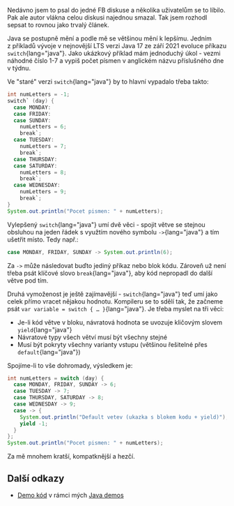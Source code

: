 Nedávno jsem to psal do jedné FB diskuse a&nbsp;několika uživatelům se to líbilo. Pak ale autor vlákna celou diskusi najednou smazal. Tak jsem rozhodl sepsat to rovnou jako trvalý článek.

Java se postupně mění a&nbsp;podle mě se většinou mění k&nbsp;lepšímu. Jedním z&nbsp;příkladů vývoje v&nbsp;nejnovější LTS verzi Java&nbsp;17 ze září 2021 evoluce příkazu `switch`{lang="java"}. Jako ukázkový příklad mám jednoduchý úkol - vezmi náhodné číslo 1-7 a&nbsp;vypiš počet písmen v&nbsp;anglickém názvu příslušného dne v&nbsp;týdnu.


Ve "staré" verzi `switch`{lang="java"} by to hlavní vypadalo třeba takto:

```java
int numLetters = -1;
switch` (day) {
  case MONDAY:
  case FRIDAY:
  case SUNDAY:
    numLetters = 6;
    break`;
  case TUESDAY:
    numLetters = 7;
    break`;
  case THURSDAY:
  case SATURDAY:
    numLetters = 8;
    break`;
  case WEDNESDAY:
    numLetters = 9;
    break`;
}
System.out.println("Pocet pismen: " + numLetters);
```

Vylepšený `switch`{lang="java"} umí dvě věci - spojit větve se stejnou obsluhou na jeden řádek s&nbsp;využtím nového symbolu `->`{lang="java"} a&nbsp;tím ušetřit místo. Tedy např.:

```java
case MONDAY, FRIDAY, SUNDAY -> System.out.println(6);
```

Za `->` může následovat buďto jediný příkaz nebo blok kódu. Zároveň už není třeba psát klíčové slovo `break`{lang="java"}, aby kód nepropadl do další větve pod tím.

Druhá vymoženost je ještě zajímavější - `switch`{lang="java"} teď umí jako celek přímo vracet nějakou hodnotu. Kompileru se to sdělí tak, že začneme psát `var variable = switch { … }`{lang="java"}. Je třeba myslet na tři věci:

- Je-li kód větve v&nbsp;bloku, návratová hodnota se uvozuje kličovým slovem `yield`{lang="java"}
- Návratové typy všech větví musí být všechny stejné
- Musí být pokryty všechny varianty vstupu (většinou řešitelné přes `default`{lang="java"})

Spojíme-li to vše dohromady, výsledkem je:

```java
int numLetters = switch (day) {
  case MONDAY, FRIDAY, SUNDAY -> 6;
  case TUESDAY -> 7;
  case THURSDAY, SATURDAY -> 8;
  case WEDNESDAY -> 9;
  case -> {
    System.out.println("Default vetev (ukazka s blokem kodu + yield)");
    yield -1;  
  }
};
System.out.println("Pocet pismen: " + numLetters);
```

Za mě mnohem kratší, kompatknější a&nbsp;hezčí.

## Další odkazy

- [Demo kód](https://github.com/AloisSeckar/demos-java/blob/master/src/main/java/cz/aloisseckar/java/javademos/java17/newswitch/SwitchDemo.java) v&nbsp;rámci mých [Java demos](https://github.com/AloisSeckar/demos-java)
